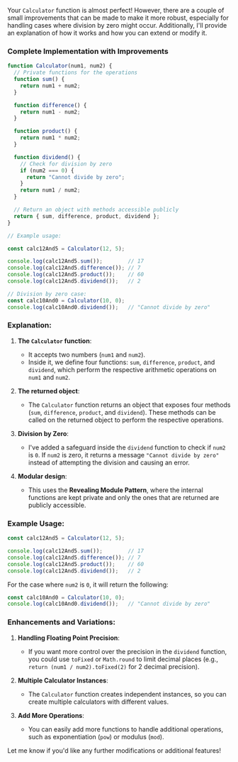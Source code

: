 Your `Calculator` function is almost perfect! However, there are a couple of small improvements that can be made to make it more robust, especially for handling cases where division by zero might occur. Additionally, I'll provide an explanation of how it works and how you can extend or modify it.

### Complete Implementation with Improvements

```javascript
function Calculator(num1, num2) {
  // Private functions for the operations
  function sum() {
    return num1 + num2;
  }

  function difference() {
    return num1 - num2;
  }

  function product() {
    return num1 * num2;
  }

  function dividend() {
    // Check for division by zero
    if (num2 === 0) {
      return "Cannot divide by zero";
    }
    return num1 / num2;
  }

  // Return an object with methods accessible publicly
  return { sum, difference, product, dividend };
}

// Example usage:

const calc12And5 = Calculator(12, 5);

console.log(calc12And5.sum());        // 17
console.log(calc12And5.difference()); // 7
console.log(calc12And5.product());    // 60
console.log(calc12And5.dividend());   // 2

// Division by zero case:
const calc10And0 = Calculator(10, 0);
console.log(calc10And0.dividend());   // "Cannot divide by zero"
```

### Explanation:

1. **The `Calculator` function**:
   - It accepts two numbers (`num1` and `num2`).
   - Inside it, we define four functions: `sum`, `difference`, `product`, and `dividend`, which perform the respective arithmetic operations on `num1` and `num2`.
   
2. **The returned object**:
   - The `Calculator` function returns an object that exposes four methods (`sum`, `difference`, `product`, and `dividend`). These methods can be called on the returned object to perform the respective operations.

3. **Division by Zero**:
   - I've added a safeguard inside the `dividend` function to check if `num2` is `0`. If `num2` is zero, it returns a message `"Cannot divide by zero"` instead of attempting the division and causing an error.

4. **Modular design**:
   - This uses the **Revealing Module Pattern**, where the internal functions are kept private and only the ones that are returned are publicly accessible.

### Example Usage:
```javascript
const calc12And5 = Calculator(12, 5);

console.log(calc12And5.sum());        // 17
console.log(calc12And5.difference()); // 7
console.log(calc12And5.product());    // 60
console.log(calc12And5.dividend());   // 2
```

For the case where `num2` is `0`, it will return the following:
```javascript
const calc10And0 = Calculator(10, 0);
console.log(calc10And0.dividend());   // "Cannot divide by zero"
```

### Enhancements and Variations:
1. **Handling Floating Point Precision**:
   - If you want more control over the precision in the `dividend` function, you could use `toFixed` or `Math.round` to limit decimal places (e.g., `return (num1 / num2).toFixed(2)` for 2 decimal precision).
   
2. **Multiple Calculator Instances**:
   - The `Calculator` function creates independent instances, so you can create multiple calculators with different values.
   
3. **Add More Operations**:
   - You can easily add more functions to handle additional operations, such as exponentiation (`pow`) or modulus (`mod`).

Let me know if you'd like any further modifications or additional features!